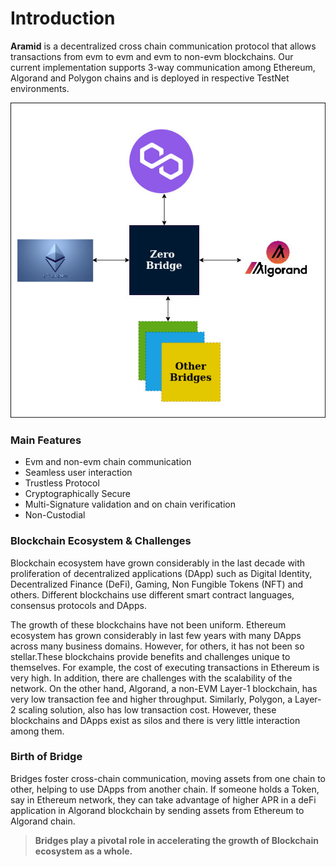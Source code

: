 # Introduction

**Aramid** is a decentralized cross chain communication protocol that allows transactions from evm to evm and evm to non-evm blockchains. Our current implementation supports 3-way communication among Ethereum, Algorand and Polygon chains and is deployed in respective TestNet environments.

![](../.gitbook/assets/1.bridge-block.jpg)

### Main Features

* Evm and non-evm chain communication
* Seamless user interaction
* Trustless Protocol
* Cryptographically Secure
* Multi-Signature validation and on chain verification
* Non-Custodial

### Blockchain Ecosystem & Challenges

Blockchain ecosystem have grown considerably in the last decade with proliferation of  decentralized applications (DApp) such as Digital Identity, Decentralized Finance (DeFi), Gaming, Non Fungible Tokens (NFT) and others. Different blockchains use different smart contract languages, consensus protocols and DApps.&#x20;

The growth of these blockchains have not been uniform. Ethereum ecosystem has grown considerably in last few years with many DApps across many business domains. However, for others, it has not been so stellar.These blockchains provide benefits and challenges unique to themselves. For example, the cost of executing transactions in Ethereum is very high. In addition, there are challenges with the scalability of the network. On the other hand, Algorand, a non-EVM Layer-1 blockchain, has very low transaction fee and higher throughput. Similarly, Polygon, a Layer-2 scaling solution, also has low transaction cost. However, these blockchains and DApps exist as silos and there is very little interaction among them.

### Birth of Bridge

Bridges foster cross-chain communication, moving assets from one chain to other, helping to use DApps from another chain. If someone holds a Token, say in Ethereum network, they can take advantage of higher APR in a deFi application in Algorand blockchain by sending assets from Ethereum to Algorand chain.&#x20;

> **Bridges play a pivotal role in accelerating the growth of Blockchain ecosystem as a whole.**
